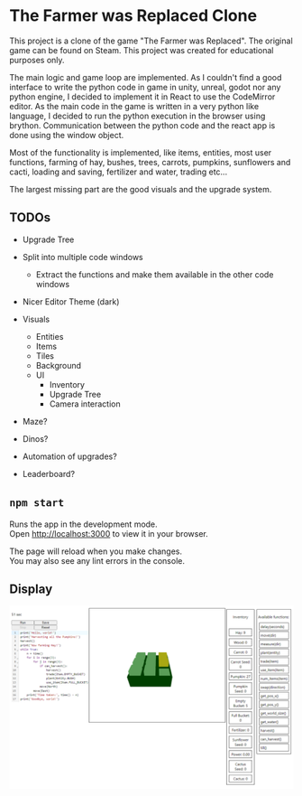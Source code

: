 # The Farmer was Replaced Clone

This project is a clone of the game "The Farmer was Replaced". The original game can be found on Steam. This project was created for educational purposes only.

The main logic and game loop are implemented. As I couldn't find a good interface to write the python code in game in unity, unreal, godot nor any python engine, I decided to implement it in React to use the CodeMirror editor. As the main code in the game is written in a very python like language, I decided to run the python execution in the browser using brython. Communication between the python code and the react app is done using the window object.

Most of the functionality is implemented, like items, entities, most user functions, farming of hay, bushes, trees, carrots, pumpkins, sunflowers and cacti, loading and saving, fertilizer and water, trading etc...

The largest missing part are the good visuals and the upgrade system.

## TODOs

- Upgrade Tree

- Split into multiple code windows
  - Extract the functions and make them available in the other code windows

- Nicer Editor Theme (dark)

- Visuals
  - Entities
  - Items
  - Tiles
  - Background
  - UI
    - Inventory
    - Upgrade Tree
    - Camera interaction

- Maze?
- Dinos?
- Automation of upgrades?
- Leaderboard?

## `npm start`

Runs the app in the development mode.\
Open [http://localhost:3000](http://localhost:3000) to view it in your browser.

The page will reload when you make changes.\
You may also see any lint errors in the console.

## Display

![Current State](./public/ImageExample.png)
